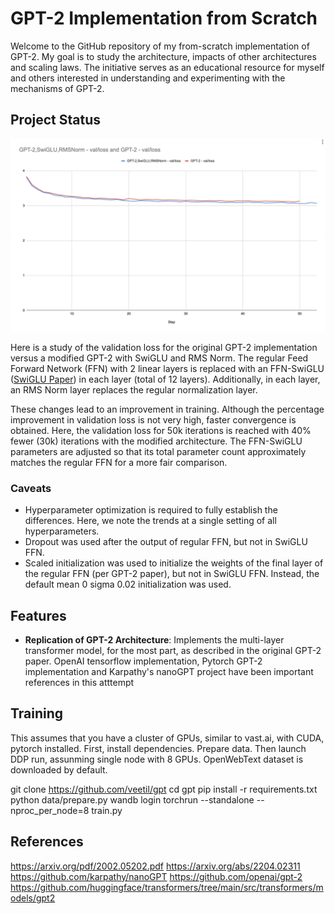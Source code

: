 # GPT-2 Implementation from Scratch

Welcome to the GitHub repository of my from-scratch implementation of GPT-2. My goal is to study the architecture, impacts of other architectures and scaling laws. The initiative serves as an educational resource for myself and others interested in understanding and experimenting with the mechanisms of GPT-2. 

## Project Status


<p align="center">
  <img src="images/val-loss-gpt2-swiglu-rmsnorm.jpg" alt="Validation Loss GPT-2 with SwiGLU and RMS Norm" width="800">
</p>

Here is a study of the validation loss for the original GPT-2 implementation versus a modified GPT-2 with SwiGLU and RMS Norm. The regular Feed Forward Network (FFN) with 2 linear layers is replaced with an FFN-SwiGLU ([SwiGLU Paper](https://arxiv.org/pdf/2002.05202.pdf)) in each layer (total of 12 layers). Additionally, in each layer, an RMS Norm layer replaces the regular normalization layer.

These changes lead to an improvement in training. Although the percentage improvement in validation loss is not very high, faster convergence is obtained. Here, the validation loss for 50k iterations is reached with 40% fewer (30k) iterations with the modified architecture. The FFN-SwiGLU parameters are adjusted so that its total parameter count approximately matches the regular FFN for a more fair comparison.

### Caveats
- Hyperparameter optimization is required to fully establish the differences. Here, we note the trends at a single setting of all hyperparameters.
- Dropout was used after the output of regular FFN, but not in SwiGLU FFN.
- Scaled initialization was used to initialize the weights of the final layer of the regular FFN (per GPT-2 paper), but not in SwiGLU FFN. Instead, the default mean 0 sigma 0.02 initialization was used.


## Features

- **Replication of GPT-2 Architecture**: Implements the multi-layer transformer model, for the most part, as described in the original GPT-2 paper. OpenAI tensorflow implementation, Pytorch GPT-2 implementation and Karpathy's nanoGPT project have been important references in this atttempt


## Training
This assumes that you have a cluster of GPUs, similar to vast.ai, with CUDA, pytorch installed. 
First, install dependencies. Prepare data. Then launch DDP run, assunming single node with 8 GPUs. 
OpenWebText dataset is downloaded by default. 

git clone https://github.com/veetil/gpt
cd gpt 
pip install -r requirements.txt
python data/prepare.py 
wandb login
torchrun --standalone --nproc_per_node=8 train.py


## References
https://arxiv.org/pdf/2002.05202.pdf
https://arxiv.org/abs/2204.02311
https://github.com/karpathy/nanoGPT
https://github.com/openai/gpt-2
https://github.com/huggingface/transformers/tree/main/src/transformers/models/gpt2

